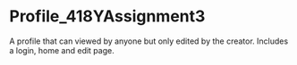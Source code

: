 # Profile_418YAssignment3
A profile that can viewed by anyone but only edited by the creator. Includes a login, home and edit page.
